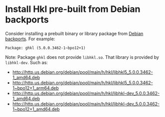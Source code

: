 # Install Hkl pre-built from Debian backports

Consider installing a prebuilt binary or library package from [Debian
backports](https://packages.debian.org/stable-backports/ghkl).  For example:

    Package: ghkl (5.0.0.3462-1~bpo12+1)

Note:  Package `ghkl` does not provide `libhkl.so`.  That library
is provided by `libhkl-dev`.  Such as:

- http://http.us.debian.org/debian/pool/main/h/hkl/libhkl5_5.0.0.3462-1_amd64.deb
- http://http.us.debian.org/debian/pool/main/h/hkl/libhkl5_5.0.0.3462-1~bpo12+1_arm64.deb
- http://http.us.debian.org/debian/pool/main/h/hkl/libhkl-dev_5.0.0.3462-1_amd64.deb
- http://http.us.debian.org/debian/pool/main/h/hkl/libhkl-dev_5.0.0.3462-1~bpo12+1_amd64.deb
